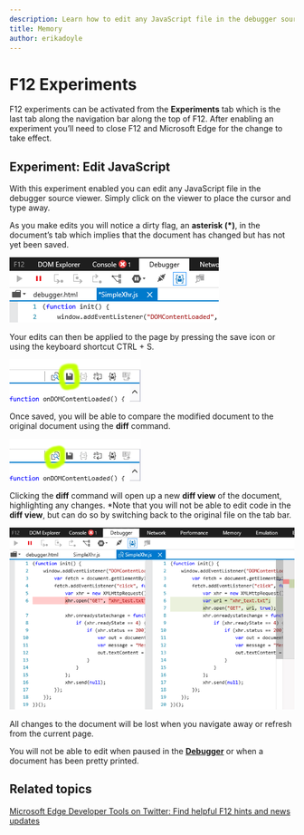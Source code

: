 ```yaml
---
description: Learn how to edit any JavaScript file in the debugger source viewer by enablind experiments.
title: Memory
author: erikadoyle
---
```


# F12 Experiments

F12 experiments can be activated from the **Experiments** tab which is the last tab along the navigation bar along the top of F12. After enabling an experiment you’ll need to close F12 and Microsoft Edge for the change to take effect. 

## Experiment: Edit JavaScript

With this experiment enabled you can edit any JavaScript file in the debugger source viewer. Simply click on the viewer to place the cursor and type away.



As you make edits you will notice a dirty flag, an **asterisk (*)**, in the document’s tab which implies that the document has changed but has not yet been saved.


![Edge Experiment Flag](./media/edge_experiment_flag.png)

Your edits can then be applied to the page by pressing the save icon or using the keyboard shortcut CTRL + S.

![Edge Experiment Save](./media/edge_experiment_save.png)

Once saved, you will be able to compare the modified document to the original document using the **diff** command. 

![Edge Experiment Diff](./media/edge_experiment_diff.png)

Clicking the **diff** command will open up a new **diff view** of the document, highlighting any changes. *Note that you will not be able to edit code in the **diff view**, but can do so by switching back to the original file on the tab bar. 

![Edge Experiment Diff View](./media/edge_experiment_diff_view.png)

All changes to the document will be lost when you navigate away or refresh from the current page.

You will not be able to edit when paused in the **[Debugger](../debugger/)** or when a document has been pretty printed.

## Related topics

[Microsoft Edge Developer Tools on Twitter: Find helpful F12 hints and news updates](https://twitter.com/EdgeDevTools)
